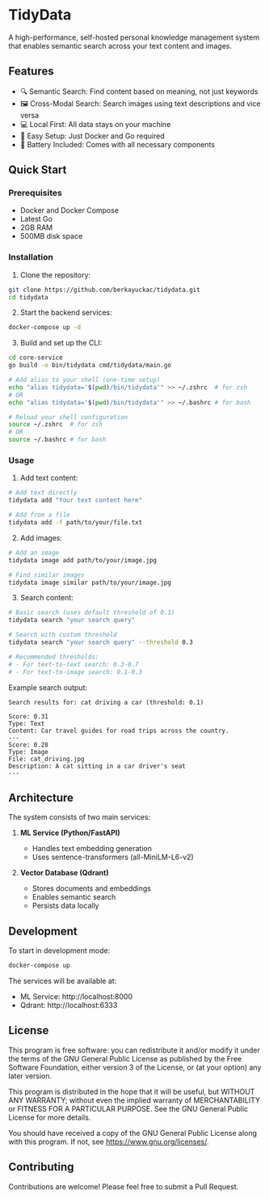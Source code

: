 # TidyData

A high-performance, self-hosted personal knowledge management system that enables semantic search across your text content and images.

## Features

- 🔍 Semantic Search: Find content based on meaning, not just keywords
- 🖼️ Cross-Modal Search: Search images using text descriptions and vice versa
- 💻 Local First: All data stays on your machine
- 🐳 Easy Setup: Just Docker and Go required
- 🔋 Battery Included: Comes with all necessary components

## Quick Start

### Prerequisites
- Docker and Docker Compose
- Latest Go
- 2GB RAM
- 500MB disk space

### Installation

1. Clone the repository:
```bash
git clone https://github.com/berkayuckac/tidydata.git
cd tidydata
```

2. Start the backend services:
```bash
docker-compose up -d
```

3. Build and set up the CLI:
```bash
cd core-service
go build -o bin/tidydata cmd/tidydata/main.go

# Add alias to your shell (one-time setup)
echo "alias tidydata='$(pwd)/bin/tidydata'" >> ~/.zshrc  # for zsh
# OR
echo "alias tidydata='$(pwd)/bin/tidydata'" >> ~/.bashrc # for bash

# Reload your shell configuration
source ~/.zshrc  # for zsh
# OR
source ~/.bashrc # for bash
```

### Usage

1. Add text content:
```bash
# Add text directly
tidydata add "Your text content here"

# Add from a file
tidydata add -f path/to/your/file.txt
```

2. Add images:
```bash
# Add an image
tidydata image add path/to/your/image.jpg

# Find similar images
tidydata image similar path/to/your/image.jpg
```

3. Search content:
```bash
# Basic search (uses default threshold of 0.1)
tidydata search "your search query"

# Search with custom threshold
tidydata search "your search query" --threshold 0.3

# Recommended thresholds:
# - For text-to-text search: 0.3-0.7
# - For text-to-image search: 0.1-0.3
```

Example search output:
```
Search results for: cat driving a car (threshold: 0.1)

Score: 0.31
Type: Text
Content: Car travel guides for road trips across the country.
---
Score: 0.28
Type: Image
File: cat_driving.jpg
Description: A cat sitting in a car driver's seat
---
```

## Architecture

The system consists of two main services:

1. **ML Service (Python/FastAPI)**
   - Handles text embedding generation
   - Uses sentence-transformers (all-MiniLM-L6-v2)

2. **Vector Database (Qdrant)**
   - Stores documents and embeddings
   - Enables semantic search
   - Persists data locally

## Development

To start in development mode:
```bash
docker-compose up
```

The services will be available at:
- ML Service: http://localhost:8000
- Qdrant: http://localhost:6333

## License

This program is free software: you can redistribute it and/or modify it under the terms of the GNU General Public License as published by the Free Software Foundation, either version 3 of the License, or (at your option) any later version.

This program is distributed in the hope that it will be useful, but WITHOUT ANY WARRANTY; without even the implied warranty of MERCHANTABILITY or FITNESS FOR A PARTICULAR PURPOSE. See the GNU General Public License for more details.

You should have received a copy of the GNU General Public License along with this program. If not, see <https://www.gnu.org/licenses/>.

## Contributing

Contributions are welcome! Please feel free to submit a Pull Request. 